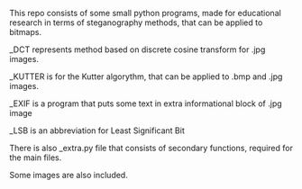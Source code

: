 This repo consists of some small python programs, made for educational research in terms of steganography methods, that can be applied to bitmaps.

_DCT represents method based on discrete cosine transform for .jpg images.

_KUTTER is for the Kutter algorythm, that can be applied to .bmp and .jpg images.

_EXIF is a program that puts some text in extra informational block of .jpg image

_LSB is an abbreviation for Least Significant Bit

There is also _extra.py file that consists of secondary functions, required for the main files.

Some images are also included.



